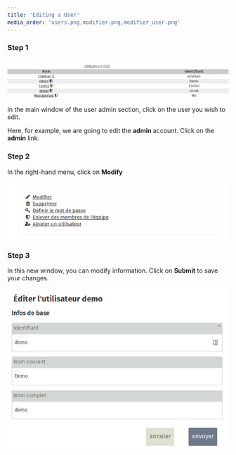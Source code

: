 ```yaml
---
title: 'Editing a User'
media_order: 'users.png,modifier.png,modifier_user.png'
---
```


### Step 1
![](users.png)  

In the main window of the user admin section, click on the user you wish to edit. 

Here, for example, we are going to edit the **admin** account. Click on the **admin** link.

### Step 2

In the right-hand menu, click on **Modify**

![](modifier.png)

### Step 3

In this new window, you can modify information. Click on **Submit** to save your changes.
 
![](modifier_user.png)
